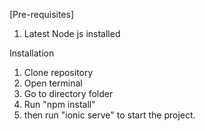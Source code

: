 [Pre-requisites]
1. Latest Node js installed

Installation
1. Clone repository
2. Open terminal
3. Go to directory folder
4. Run "npm install"
5. then run "ionic serve" to start the project.
   
